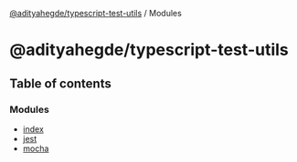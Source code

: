 [@adityahegde/typescript-test-utils](README.md) / Modules

# @adityahegde/typescript-test-utils

## Table of contents

### Modules

- [index](modules/index.md)
- [jest](modules/jest.md)
- [mocha](modules/mocha.md)
